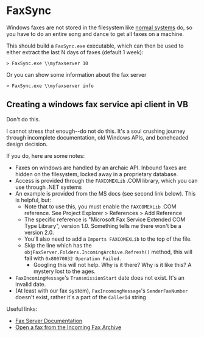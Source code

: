 # FaxSync

Windows faxes are not stored in the filesystem like [normal systems](https://en.wikipedia.org/wiki/Linux) do, so you have to do an entire song and dance to get all faxes on a machine.

This should build a `FaxSync.exe` executable, which can then be used to either extract the last N days of faxes (default 1 week):

```
> FaxSync.exe \\myfaxserver 10
```

Or you can show some information about the fax server

```
> FaxSync.exe \\myfaxserver info
```

## Creating a windows fax service api client in VB

Don't do this.

I cannot stress that enough--do not do this. It's a soul crushing journey through incomplete documentation, old Windows APIs, and boneheaded design decision.

If you do, here are some notes:

 - Faxes on windows are handled by an archaic API. Inbound faxes are hidden on the filesystem, locked away in a proprietary database.
 - Access is provided through the `FAXCOMEXLib` .COM library, which you can use through .NET systems
 - An example is provided from the MS docs (see second link below). This is helpful, but:
    - Note that to use this, you must enable the `FAXCOMEXLib` .COM reference. See Project Explorer > References > Add Reference
    - The specific reference is "Microsoft Fax Service Extended COM Type Library", version 1.0. Something tells me there won't be a version 2.0.
    - You'll also need to add a `Imports FAXCOMEXLib` to the top of the file.
    - Skip the line which has the `objFaxServer.Folders.IncomingArchive.Refresh()` method, this will fail with `0x80070032 Operation Failed.`
       - Googling this will not help. Why is it there? Why is it like this? A mystery lost to the ages.
 - `FaxIncomingMessage`'s `TransmissionStart` date does not exist. It's an invalid date.
 - (At least with our fax system), `FaxIncomingMessage`'s `SenderFaxNumber` doesn't exist, rather it's a part of the `CallerId` string 

Useful links:
 - [Fax Server Documentation](https://docs.microsoft.com/en-us/previous-versions/windows/desktop/fax/-mfax-faxserve)
 - [Open a fax from the Incoming Fax Archive](https://docs.microsoft.com/en-us/previous-versions/windows/desktop/fax/-mfax-opening-a-fax-from-the-incoming-archive)

